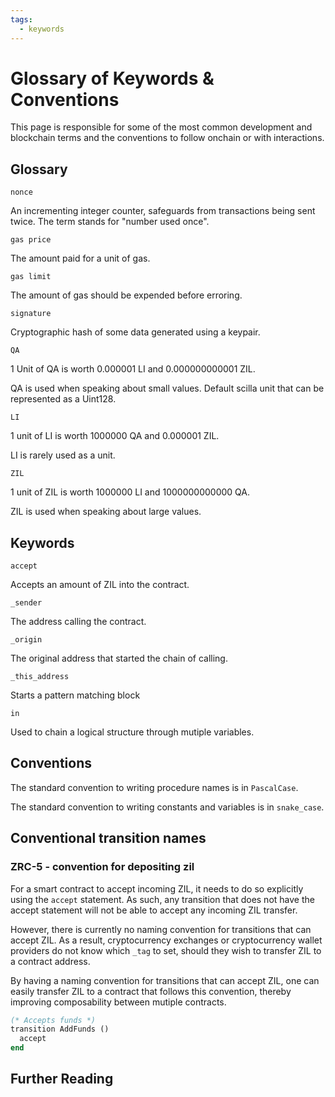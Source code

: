 ```yaml
---
tags:
  - keywords
---
```


# Glossary of Keywords & Conventions

This page is responsible for some of the most common development and blockchain terms and the conventions to follow onchain or with interactions.

## Glossary

```nonce```

An incrementing integer counter, safeguards from transactions being sent twice. The term stands for "number used once".

```gas price```

The amount paid for a unit of gas.

```gas limit```

The amount of gas should be expended before erroring.

```signature```

Cryptographic hash of some data generated using a keypair.

```QA```

1 Unit of QA is worth 0.000001 LI and 0.000000000001 ZIL.

QA is used when speaking about small values. Default scilla unit that can be represented as a Uint128.

```LI```

1 unit of LI is worth 1000000 QA and 0.000001 ZIL.

LI is rarely used as a unit.

```ZIL```

1 unit of ZIL is worth 1000000 LI and 1000000000000 QA.

ZIL is used when speaking about large values.

## Keywords

```accept```

Accepts an amount of ZIL into the contract.

```_sender```

The address calling the contract.

```_origin```

The original address that started the chain of calling.

```_this_address```

Starts a pattern matching block

```in```

Used to chain a logical structure through mutiple variables.

## Conventions

The standard convention to writing procedure names is in ```PascalCase```.

The standard convention to writing constants and variables is in ```snake_case```.

## Conventional transition names

### ZRC-5 - convention for depositing zil

For a smart contract to accept incoming ZIL, it needs to do so explicitly using the ```accept``` statement. As such, any transition that does not have the accept statement will not be able to accept any incoming ZIL transfer.

However, there is currently no naming convention for transitions that can accept ZIL. As a result, cryptocurrency exchanges or cryptocurrency wallet providers do not know which ```_tag``` to set, should they wish to transfer ZIL to a contract address.

By having a naming convention for transitions that can accept ZIL, one can easily transfer ZIL to a contract that follows this convention, thereby improving composability between mutiple contracts.

```ocaml
(* Accepts funds *)
transition AddFunds ()
  accept
end
```

## Further Reading

